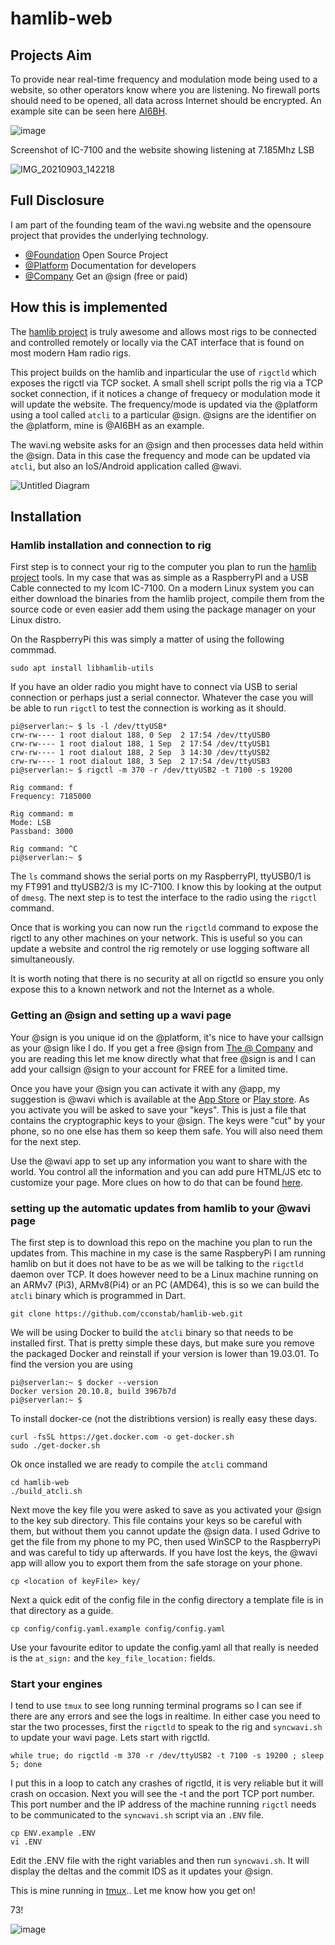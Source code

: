 # hamlib-web
 
 ## Projects Aim

 To provide near real-time frequency and modulation mode being used to a website, so other operators know where you are listening.
  No firewall ports should need to be opened, all data across Internet should be encrypted.
  An example site can be seen here [AI6BH](https://wavi.ng/@AI6BH).
 
![image](https://user-images.githubusercontent.com/6131216/132065570-339a274c-f3a3-4721-a197-1216d865626d.png)

Screenshot of IC-7100 and the website showing listening at 7.185Mhz LSB

![IMG_20210903_142218](https://user-images.githubusercontent.com/6131216/132066553-28544268-82c9-4ed9-ac91-151c71cc1070.jpg)

## Full Disclosure
I am part of the founding team of the wavi.ng website and the opensoure project that provides the underlying technology.
- [@Foundation](https://github.com/atsign-foundation) Open Source Project
- [@Platform](https://atsign.dev) Documentation for developers
- [@Company](https://atsign.com) Get an @sign (free or paid)

  
## How this is implemented
 The [hamlib project](https://github.com/Hamlib/Hamlib) is truly awesome and allows most rigs to be connected and controlled remotely or locally via the CAT interface that is found on most modern Ham radio rigs.

 This project builds on the hamlib and inparticular the use of `rigctld` which exposes the rigctl via TCP socket.
 A small shell script polls the rig via a TCP socket connection, if it notices a change of frequecy or modulation mode it will update the website.
 The frequency/mode is updated via the @platform using a tool called `atcli` to a particular @sign. @signs are the identifier on the @platform, mine is @AI6BH as an example.

 The wavi.ng website asks for an @sign and then processes data held within the @sign. Data in this case the frequency and mode can be updated via `atcli`, but also an IoS/Android application called @wavi.
 
 ![Untitled Diagram](https://user-images.githubusercontent.com/6131216/132076051-a04074b6-d3f9-4f43-b3f0-8366cf5363ed.jpg)

 ## Installation
### Hamlib installation and connection to rig
 First step is to connect your rig to the computer you plan to run the [hamlib project](https://github.com/Hamlib/Hamlib) tools. In my case that was as simple as a RaspberryPI and a USB Cable connected to my Icom IC-7100.
 On a modern Linux system you can either download the binaries from the hamlib project, compile them from the source code or even easier add them using the package manager on your Linux distro.
 
 On the RaspberryPi this was simply a matter of using the following commmad.
 ```
 sudo apt install libhamlib-utils
 ```

 If you have an older radio you might have to connect via USB to serial connection or perhaps just a serial connector. Whatever the case you will be able to run `rigctl` to test the connection is working as it should.

```
pi@serverlan:~ $ ls -l /dev/ttyUSB*
crw-rw---- 1 root dialout 188, 0 Sep  2 17:54 /dev/ttyUSB0
crw-rw---- 1 root dialout 188, 1 Sep  2 17:54 /dev/ttyUSB1
crw-rw---- 1 root dialout 188, 2 Sep  3 14:30 /dev/ttyUSB2
crw-rw---- 1 root dialout 188, 3 Sep  2 17:54 /dev/ttyUSB3
pi@serverlan:~ $ rigctl -m 370 -r /dev/ttyUSB2 -t 7100 -s 19200

Rig command: f
Frequency: 7185000

Rig command: m
Mode: LSB
Passband: 3000

Rig command: ^C
pi@serverlan:~ $
```

The `ls` command shows the serial ports on my RaspberryPI, ttyUSB0/1 is my FT991 and ttyUSB2/3 is my IC-7100. I know this by looking at the output of `dmesg`. The next step is to test the interface to the radio using the `rigctl` command. 

Once that is working you can now run the `rigctld` command to expose the rigctl to any other machines on your network. This is useful so you can update a website and control the rig remotely or use logging software all simultaneously. 

It is worth noting that there is no security at all on rigctld so ensure you only expose this to a known network and not the Internet as a whole.

### Getting an @sign and setting up a wavi page
Your @sign is you unique id on the @platform, it's nice to have your callsign as your @sign like I do. If you get a free @sign from [The @ Company](https://atsign.com) and you are reading this let me know directly what that free @sign is and I can add your callsign @sign to your account for FREE for a limited time.

Once you have your @sign you can activate it with any @app, my suggestion is @wavi which is available at the [App Store](https://apps.apple.com/us/app/persona/id1527182357) or [Play store](https://play.google.com/store/apps/details?id=com.atsign.at_settings). As you activate you will be asked to save your "keys". This is just a file that contains the cryptographic keys to your @sign. The keys were "cut" by your phone, so no one else has them so keep them safe. You will also need them for the next step.

Use the @wavi app to set up any information you want to share with the world. You control all the information and you can add pure HTML/JS etc to customize your page. More clues on how to do that can be found [here](https://wavi.ng/@wavi). 

### setting up the automatic updates from hamlib to your @wavi page
The first step is to download this repo on the machine you plan to run the updates from. This machine in my case is the same RaspberyPi I am running hamlib on but it does not have to be as we will be talking to the `rigctld` daemon over TCP. It does however need to be a Linux machine running on an ARMv7 (Pi3), ARMv8(Pi4) or an PC (AMD64), this is so we can build the `atcli` binary which is programmed in Dart. 
```
git clone https://github.com/cconstab/hamlib-web.git
```

We will be using Docker to build the `atcli` binary so that needs to be installed first. That is pretty simple these days, but make sure you remove the packaged Docker and reinstall if your version is lower than 19.03.01. To find the version you are using
 ```
pi@serverlan:~ $ docker --version
Docker version 20.10.8, build 3967b7d
pi@serverlan:~ $
 ```

To install docker-ce (not the distribtions version) is really easy these days.

```
curl -fsSL https://get.docker.com -o get-docker.sh
sudo ./get-docker.sh
```

Ok once installed we are ready to compile the `atcli` command

```
cd hamlib-web
./build_atcli.sh
```
 Next move the key file you were asked to save as you activated your @sign to the key sub directory. This file contains your keys so be careful with them, but without them you cannot update the @sign data. I used Gdrive to get the file from my phone to my PC, then used WinSCP to the RaspberryPi and was careful to tidy up afterwards. If you have lost the keys, the @wavi app will allow you to export them from the safe storage on your phone.

 ```
 cp <location of keyFile> key/
 ```

Next a quick edit of the config file in the config directory a template file is in that directory as a guide.

```
cp config/config.yaml.example config/config.yaml
```

Use your favourite editor to update the config.yaml all that really is needed is the `at_sign:` and the `key_file_location:` fields.

### Start your engines
I tend to use `tmux` to see long running terminal programs so I can see if there are any errors and see the logs in realtime. In either case you need to star the two processes, first the `rigctld` to speak to the rig and `syncwavi.sh` to update your wavi page.
Lets start with rigctld.

```
while true; do rigctld -m 370 -r /dev/ttyUSB2 -t 7100 -s 19200 ; sleep 5; done
```
I put this in a loop to catch any crashes of rigctld, it is very reliable but it will crash on occasion. Next you will see the -t and the port TCP port number. This port number and the IP address of the machine running `rigctl` needs to be communicated to the `syncwavi.sh` script via an `.ENV` file.

```
cp ENV.example .ENV
vi .ENV
```

Edit the .ENV file with the right variables and then run `syncwavi.sh`. It will display the deltas and the commit IDS as it updates your @sign. 

This is mine running in [tmux](https://github.com/tmux/tmux/wiki).. Let me know how you get on!

73!

![image](https://user-images.githubusercontent.com/6131216/132072575-f0a6e8b2-a0d1-4046-9fd7-739d43b01ace.png)

